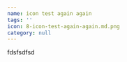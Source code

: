 ```yaml
---
name: icon test again again
tags: ''
icon: 8-icon-test-again-again.md.png
category: null
---
```

<p>fdsfsdfsd</p>
